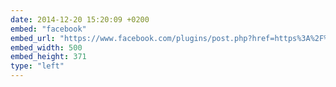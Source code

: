 ```yaml
---
date: 2014-12-20 15:20:09 +0200
embed: "facebook"
embed_url: "https://www.facebook.com/plugins/post.php?href=https%3A%2F%2Fwww.facebook.com%2Fphoto.php%3Ffbid%3D764356996934882%26set%3Da.434824216554830.89303.100000817666251%26type%3D3&width=500"
embed_width: 500
embed_height: 371
type: "left"
---
```

